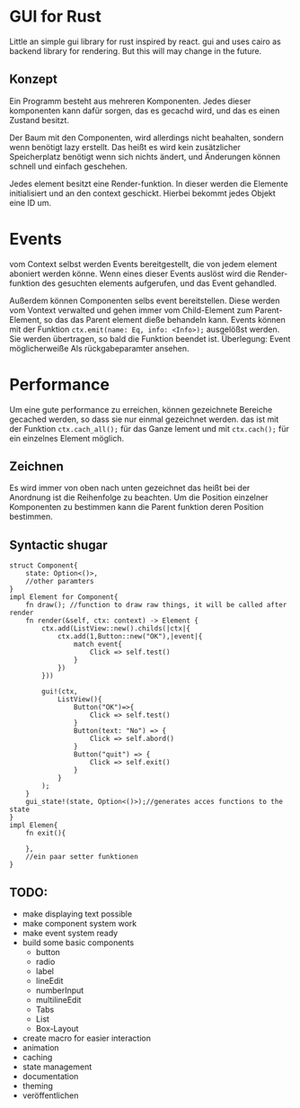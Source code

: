 # GUI for Rust

Little an simple gui library for rust inspired by react.
gui and uses cairo as backend library for rendering.
But this will may change in the future.

## Konzept

Ein Programm besteht aus mehreren Komponenten. Jedes dieser komponenten kann dafür sorgen, das
es gecachd wird, und das es einen Zustand besitzt.

Der Baum mit den Componenten, wird allerdings nicht beahalten, sondern wenn benötigt lazy
erstellt. Das heißt es wird kein zusätzlicher Speicherplatz benötigt wenn sich nichts ändert,
und Änderungen können schnell und einfach geschehen.

Jedes element besitzt eine Render-funktion. In dieser werden die Elemente initialisiert und an
den context geschickt. Hierbei bekommt jedes Objekt eine ID um.

# Events
vom Context selbst werden Events bereitgestellt, die von jedem element aboniert werden könne.
Wenn eines dieser Events auslöst wird die Render-funktion des gesuchten elements aufgerufen, und
das Event gehandled.

Außerdem können Componenten selbs event bereitstellen. Diese werden vom Vontext verwalted und
gehen immer vom Child-Element zum Parent-Element, so das das Parent element dieße behandeln kann.
Events können mit der Funktion `ctx.emit(name: Eq, info: <Info>);` ausgelößst werden. Sie werden
übertragen, so bald die Funktion beendet ist.
Überlegung: Event möglicherweiße Als rückgabeparamter ansehen.

# Performance
Um eine gute performance zu erreichen, können gezeichnete Bereiche gecached werden, so dass sie nur
einmal gezeichnet werden. das ist mit der Funktion `ctx.cach_all();` für das Ganze lement und mit
`ctx.cach();` für ein einzelnes Element möglich.

## Zeichnen
Es wird immer von oben nach unten gezeichnet das heißt bei der Anordnung ist die Reihenfolge zu
beachten. Um die Position einzelner Komponenten zu bestimmen kann die Parent funktion deren Position
bestimmen.

## Syntactic shugar
```
struct Component{
    state: Option<()>,
    //other paramters
}
impl Element for Component{
    fn draw(); //function to draw raw things, it will be called after render
    fn render(&self, ctx: context) -> Element {
        ctx.add(ListView::new().childs(|ctx|{
            ctx.add(1,Button::new("OK"),|event|{
                match event{
                    Click => self.test()
                }
            })
        }))

        gui!(ctx,
            ListView(){
                Button("OK")=>{
                    Click => self.test()
                }
                Button(text: "No") => {
                    Click => self.abord()
                }
                Button("quit") => {
                    Click => self.exit()
                }
            }
        );
    }
    gui_state!(state, Option<()>);//generates acces functions to the state
}
impl Elemen{
    fn exit(){

    },
    //ein paar setter funktionen
}
```

## TODO:
 - make displaying text possible
 - make component system work
 - make event system ready
 - build some basic components
   - button
   - radio
   - label
   - lineEdit
   - numberInput
   - multilineEdit
   - Tabs
   - List
   - Box-Layout
 - create macro for easier interaction
 - animation
 - caching
 - state management
 - documentation
 - theming
 - veröffentlichen
